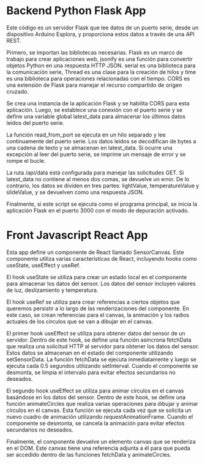 # Backend Python Flask App

Este código es un servidor Flask que lee datos de un puerto serie, desde un dispositivo Arduino Esplora, y proporciona estos datos a través de una API REST.

Primero, se importan las bibliotecas necesarias. Flask es un marco de trabajo para crear aplicaciones web, jsonify es una función para convertir objetos Python en una respuesta HTTP JSON. serial es una biblioteca para la comunicación serie, Thread es una clase para la creación de hilos y time es una biblioteca para operaciones relacionadas con el tiempo. CORS es una extensión de Flask para manejar el recurso compartido de origen cruzado.

Se crea una instancia de la aplicación Flask y se habilita CORS para esta aplicación. Luego, se establece una conexión con el puerto serie y se define una variable global latest_data para almacenar los últimos datos leídos del puerto serie.

La función read_from_port se ejecuta en un hilo separado y lee continuamente del puerto serie. Los datos leídos se decodifican de bytes a una cadena de texto y se almacenan en latest_data. Si ocurre una excepción al leer del puerto serie, se imprime un mensaje de error y se rompe el bucle.

La ruta /api/data está configurada para manejar las solicitudes GET. Si latest_data no contiene al menos dos comas, se devuelve un error. De lo contrario, los datos se dividen en tres partes: lightValue, temperatureValue y slideValue, y se devuelven como una respuesta JSON.

Finalmente, si este script se ejecuta como el programa principal, se inicia la aplicación Flask en el puerto 3000 con el modo de depuración activado.

# Front Javascript React App

Esta app define un componente de React llamado SensorCanvas. Este componente utiliza varias características de React, incluyendo hooks como useState, useEffect y useRef.

El hook useState se utiliza para crear un estado local en el componente para almacenar los datos del sensor. Los datos del sensor incluyen valores de luz, deslizamiento y temperatura.

El hook useRef se utiliza para crear referencias a ciertos objetos que queremos persistir a lo largo de las renderizaciones del componente. En este caso, se crean referencias para el canvas, la animación y los radios actuales de los círculos que se van a dibujar en el canvas.

El primer hook useEffect se utiliza para obtener datos del sensor de un servidor. Dentro de este hook, se define una función asíncrona fetchData que realiza una solicitud HTTP al servidor para obtener los datos del sensor. Estos datos se almacenan en el estado del componente utilizando setSensorData. La función fetchData se ejecuta inmediatamente y luego se ejecuta cada 0.5 segundos utilizando setInterval. Cuando el componente se desmonta, se limpia el intervalo para evitar efectos secundarios no deseados.

El segundo hook useEffect se utiliza para animar círculos en el canvas basándose en los datos del sensor. Dentro de este hook, se define una función animateCircles que realiza varias operaciones para dibujar y animar círculos en el canvas. Esta función se ejecuta cada vez que se solicita un nuevo cuadro de animación utilizando requestAnimationFrame. Cuando el componente se desmonta, se cancela la animación para evitar efectos secundarios no deseados.

Finalmente, el componente devuelve un elemento canvas que se renderiza en el DOM. Este canvas tiene una referencia adjunta a él para que pueda ser accedido dentro de las funciones fetchData y animateCircles.
